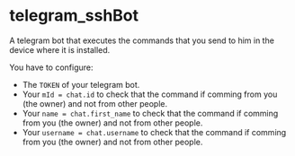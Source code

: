 # telegram_sshBot
A telegram bot that executes the commands that you send to him in the device where it is installed.

You have to configure:
+ The `TOKEN` of your telegram bot.
+ Your `mId = chat.id` to check that the command if comming from you (the owner) and not from other people.
+ Your `name = chat.first_name` to check that the command if comming from you (the owner) and not from other people.
+ Your `username = chat.username` to check that the command if comming from you (the owner) and not from other people.
